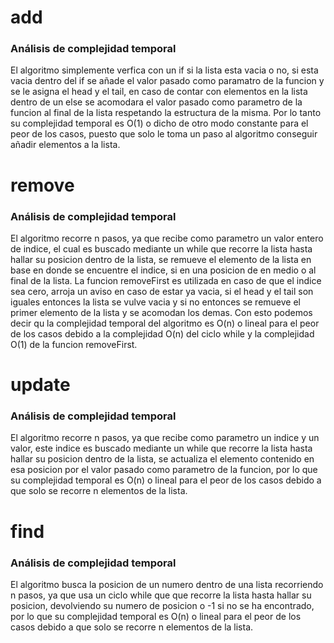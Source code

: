 # add
### Análisis de complejidad temporal
El algoritmo simplemente verfica con un if si la lista esta vacia o no, si esta vacia dentro del if se añade el valor pasado como paramatro de la funcion y se le asigna el head y el tail,
en caso de contar con elementos en la lista dentro de un else se acomodara el valor pasado como parametro de la funcion al final de la lista respetando la estructura de la misma.
Por lo tanto su complejidad temporal es O(1) o dicho de otro modo constante para el peor de los casos, puesto que solo le toma un paso al algoritmo conseguir añadir elementos a la lista.

# remove
### Análisis de complejidad temporal
El algoritmo recorre n pasos, ya que recibe como parametro un valor entero de indice, el cual es buscado mediante un while que recorre la lista hasta hallar su posicion dentro de la lista,
se remueve el elemento de la lista en base en donde se encuentre el indice, si en una posicion de en medio o al final de la lista.
La funcion removeFirst es utilizada en caso de que el indice sea cero, arroja un aviso en caso de estar ya vacia, si el head y el tail son iguales entonces la lista se vulve vacia y si no entonces se remueve el primer elemento de la lista y se acomodan los demas.
Con esto podemos decir qu la complejidad temporal del algoritmo es O(n) o lineal para el peor de los casos debido a la complejidad O(n) del ciclo while y la complejidad O(1) de la funcion removeFirst.

# update
### Análisis de complejidad temporal
El algoritmo recorre n pasos, ya que recibe como parametro un indice y un valor, este indice es buscado mediante un while que recorre la lista hasta hallar su posicion dentro de la lista,
se actualiza el elemento contenido en esa posicion por el valor pasado como parametro de la funcion,
por lo que su complejidad temporal es O(n) o lineal para el peor de los casos debido a que solo se recorre n elementos de la lista.

# find
### Análisis de complejidad temporal
El algoritmo busca la posicion de un numero dentro de una lista recorriendo n pasos, ya que usa un ciclo while que que recorre la lista hasta hallar su posicion,
devolviendo su numero de posicion o -1 si no se ha encontrado, por lo que su complejidad temporal es O(n) o lineal para el peor de los casos debido a que solo se recorre n elementos de la lista.

